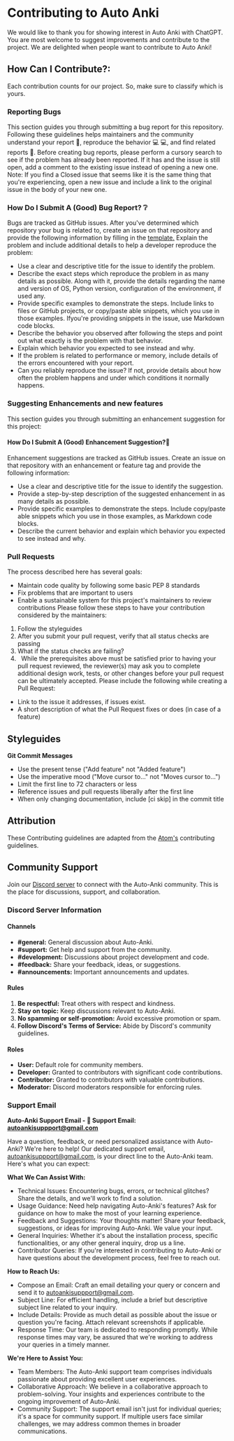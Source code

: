 # **Contributing to Auto Anki**

We would like to thank you for showing interest in Auto Anki with ChatGPT. You are most welcome to suggest improvements and contribute to the project. We are delighted when people want to contribute to Auto Anki!

## **How Can I Contribute?**:

Each contribution counts for our project. So, make sure to classify which is yours.

### **Reporting Bugs** 

This section guides you through submitting a bug report for this repository. Following these guidelines helps maintainers and the community understand your report 📝, reproduce the behavior 💻 💻, and find related reports 🔎.
Before creating bug reports, please perform a cursory search to see if the problem has already been reported. If it has and the issue is still open, add a comment to the existing issue instead of opening a new one.
Note: If you find a Closed issue that seems like it is the same thing that you're experiencing, open a new issue and include a link to the original issue in the body of your new one.

### **How Do I Submit A (Good) Bug Report?** ❔

Bugs are tracked as GitHub issues. After you've determined which repository your bug is related to, create an issue on that repository and provide the following information by filling in the [template.](https://docs.google.com/forms/d/e/1FAIpQLScTL7aKgZ0NhN8Ko6kEFA_4K7YceeRQ98-S_b8-lwz3Ldto3A/viewform)
Explain the problem and include additional details to help a developer reproduce the problem:

* Use a clear and descriptive title for the issue to identify the problem.
* Describe the exact steps which reproduce the problem in as many details as possible. Along with it, provide the details regarding the name and version of OS, Python version, configuration of the environment, if used any.
* Provide specific examples to demonstrate the steps. Include links to files or GitHub projects, or copy/paste able snippets, which you use in those examples. Ifyou're providing snippets in the issue, use Markdown code blocks.
* Describe the behavior you observed after following the steps and point out what exactly is the problem with that behavior.
* Explain which behavior you expected to see instead and why.
* If the problem is related to performance or memory, include details of the errors encountered with your report.
* Can you reliably reproduce the issue? If not, provide details about how often the problem happens and under which conditions it normally happens.

### **Suggesting Enhancements and new features**

This section guides you through submitting an enhancement suggestion for this project:

#### **How Do I Submit A (Good) Enhancement Suggestion?**🤔

Enhancement suggestions are tracked as GitHub issues. Create an issue on that repository with an enhancement or feature tag and provide the following information:

* Use a clear and descriptive title for the issue to identify the suggestion.
* Provide a step-by-step description of the suggested enhancement in as many details as possible.
* Provide specific examples to demonstrate the steps. Include copy/paste able snippets which you use in those examples, as Markdown code blocks.
* Describe the current behavior and explain which behavior you expected to see instead and why.

### **Pull Requests**

The process described here has several goals:

* Maintain code quality by following some basic PEP 8 standards
* Fix problems that are important to users
* Enable a sustainable system for this project's maintainers to review contributions
  Please follow these steps to have your contribution considered by the maintainers:

1. Follow the styleguides
2. After you submit your pull request, verify that all status checks are passing
3. What if the status checks are failing?
4.  
   While the prerequisites above must be satisfied prior to having your pull request reviewed, the reviewer(s) may ask you to complete additional design work, tests, or other changes before your pull request can be ultimately accepted.
   Please include the following while creating a Pull Request:

* Link to the issue it addresses, if issues exist.
* A short description of what the Pull Request fixes or does (in case of a feature)

## **Styleguides**

**Git Commit Messages**

* Use the present tense ("Add feature" not "Added feature")
* Use the imperative mood ("Move cursor to..." not "Moves cursor to...")
* Limit the first line to 72 characters or less
* Reference issues and pull requests liberally after the first line
* When only changing documentation, include [ci skip] in the commit title

## **Attribution**

These Contributing guidelines are adapted from the [Atom's](https://github.com/atom/atom/blob/master/CONTRIBUTING.md) contributing guidelines.

## Community Support

Join our [Discord server](https://discord.gg/fXzv86wJ) to connect with the Auto-Anki community. This is the place for discussions, support, and collaboration.

### Discord Server Information

#### Channels

- **#general:** General discussion about Auto-Anki.
- **#support:** Get help and support from the community.
- **#development:** Discussions about project development and code.
- **#feedback:** Share your feedback, ideas, or suggestions.
- **#announcements:** Important announcements and updates.

#### Rules

1. **Be respectful:** Treat others with respect and kindness.
2. **Stay on topic:** Keep discussions relevant to Auto-Anki.
3. **No spamming or self-promotion:** Avoid excessive promotion or spam.
4. **Follow Discord's Terms of Service:** Abide by Discord's community guidelines.

#### Roles

- **User:** Default role for community members.
- **Developer:** Granted to contributors with significant code contributions.
- **Contributor:** Granted to contributors with valuable contributions.
- **Moderator:** Discord moderators responsible for enforcing rules.

### Support Email 

**Auto-Anki Support Email -  📧 Support Email: autoankisuppport@gmail.com**

Have a question, feedback, or need personalized assistance with Auto-Anki? 
We're here to help! Our dedicated support email, autoankisuppport@gmail.com, 
is your direct line to the Auto-Anki team. Here's what you can expect:

**What We Can Assist With:**
* Technical Issues: Encountering bugs, errors, or technical glitches? Share the details, 
and we'll work to find a solution.
* Usage Guidance: Need help navigating Auto-Anki's features? Ask for guidance on how to make the most 
of your learning experience.
* Feedback and Suggestions: Your thoughts matter! Share your feedback, suggestions, or ideas for 
improving Auto-Anki. We value your input.
* General Inquiries: Whether it's about the installation process, specific functionalities, or 
any other general inquiry, drop us a line.
* Contributor Queries: If you're interested in contributing to Auto-Anki or have questions about 
the development process, feel free to reach out.

**How to Reach Us:**

* Compose an Email: Craft an email detailing your query or concern and send it to autoankisuppport@gmail.com.
* Subject Line: For efficient handling, include a brief but descriptive subject line related to your inquiry.
* Include Details: Provide as much detail as possible about the issue or question you're facing. Attach 
relevant screenshots if applicable.
* Response Time: Our team is dedicated to responding promptly. While response times may vary, be assured
that we're working to address your queries in a timely manner.

**We're Here to Assist You:**

* Team Members: The Auto-Anki support team comprises individuals passionate about providing excellent user experiences. 
* Collaborative Approach: We believe in a collaborative approach to problem-solving. Your insights 
and experiences contribute to the ongoing improvement of Auto-Anki.
* Community Support: The support email isn't just for individual queries; it's a space for community 
support. If multiple users face similar challenges, we may address common themes in broader communications.
